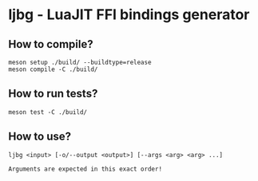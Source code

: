 # ljbg - LuaJIT FFI bindings generator

## How to compile?

```
meson setup ./build/ --buildtype=release
meson compile -C ./build/
```

## How to run tests?

```
meson test -C ./build/
```

## How to use?

```
ljbg <input> [-o/--output <output>] [--args <arg> <arg> ...]

Arguments are expected in this exact order!
```
